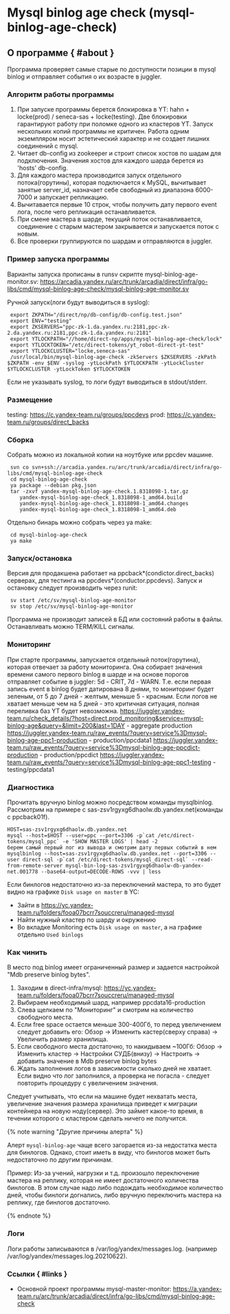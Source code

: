 # Mysql binlog age check (mysql-binlog-age-check)

## О  программе { #about }

Программа проверяет самые старые по доступности позиции в mysql binlog и отправляет события о их возрасте в juggler.

### Алгоритм работы программы

1. При запуске программы берется блокировка в YT: hahn + locke(prod) / seneca-sas + locke(testing). Две блокировки гарантируют работу при поломке одного из кластеров YT. Запуск нескольких копий программы не критичен. Работа одним экземпляром носит эстетический характер и не создает лишних соединений с mysql.
2. Читает db-config из zookeeper и строит список хостов по шадам для подключения. Значения хостов для каждого шарда берется из 'hosts' db-config.
3. Для каждого мастера производится запуск отдельного потока(горутины), которая подключается к MySQL, вычитывает занятые server_id, назначает себе свободный из диапазона 6000-7000 и запускает репликацию.
4. Вычитавается первые 10 строк, чтобы получить дату первого event лога, после чего репликация останавливается.
5. При смене мастера в шарде, текущий поток останавливается, соединение с старым мастером закрывается и запускается поток с новым. 
5. Все проверки группируются по шардам и отправляются в juggler.

### Пример запуска программы
Варианты запуска прописаны в runsv скрипте mysql-binlog-age-monitor.sv: <https://arcadia.yandex.ru/arc/trunk/arcadia/direct/infra/go-libs/cmd/mysql-binlog-age-check/mysql-binlog-age-monitor.sv>

Ручной запуск(логи будут выводиться в syslog):
```
 export ZKPATH="/direct/np/db-config/db-config.test.json"
 export ENV="testing"
 export ZKSERVERS="ppc-zk-1.da.yandex.ru:2181,ppc-zk-2.da.yandex.ru:2181,ppc-zk-1.da.yandex.ru:2181"
 export YTLOCKPATH="//home/direct-np/apps/mysql-binlog-age-check/lock"
 export YTLOCKTOKEN="/etc/direct-tokens/yt_robot-direct-yt-test"
 export YTLOCKCLUSTER="locke,seneca-sas"
 /usr/local/bin/mysql-binlog-age-check -zkServers $ZKSERVERS -zkPath $ZKPATH -env $ENV -syslog -ytLockPath $YTLOCKPATH -ytLockCluster $YTLOCKCLUSTER -ytLockToken $YTLOCKTOKEN
```

Если не указывать syslog, то логи будут выводиться в stdout/stderr.

### Размещение
testing: <https://c.yandex-team.ru/groups/ppcdevs>
prod: <https://c.yandex-team.ru/groups/direct_backs>

### Сборка

Собрать можно из локальной копии на ноутбуке или ppcdev машине. 

```
 svn co svn+ssh://arcadia.yandex.ru/arc/trunk/arcadia/direct/infra/go-libs/cmd/mysql-binlog-age-check
 cd mysql-binlog-age-check
 ya package --debian pkg.json
 tar -zxvf yandex-mysql-binlog-age-check.1.8318098-1.tar.gz
    yandex-mysql-binlog-age-check_1.8318098-1_amd64.build
    yandex-mysql-binlog-age-check_1.8318098-1_amd64.changes
    yandex-mysql-binlog-age-check_1.8318098-1_amd64.deb
```

Отдельно бинарь можно собрать через ya make:
```
 cd mysql-binlog-age-check
 ya make
```

### Запуск/остановка

Версия для продакшена работает на ppcback*(condictor.direct_backs) серверах, для тестинга на ppcdevs*(conductor.ppcdevs). Запуск и остановку следует производить через runit:

```
 sv start /etc/sv/mysql-binlog-age-monitor
 sv stop /etc/sv/mysql-binlog-age-monitor
```

Программа не производит записей в БД или состояний работы в файлы. Останавливать можно TERM/KILL сигналы. 


### Мониторинг
При старте программы, запускается отдельный поток(горутина), которая отвечает за работу мониторинга. Она собирает значения времени самого первого binlog в шарде и на основе порогов отправляет событие в juggler:
5d - CRIT, 7d - WARN. Т.е. если первая запись event в binlog будет датирована 8 днями, то мониторинг будет зеленым, от 5 до 7 дней - желтым, меньше 5 - красным. Если логов не хватает меньше чем на 5 дней - это критичная ситуация, полная переливка баз YT будет невозможна.
<https://juggler.yandex-team.ru/check_details/?host=direct.prod_monitoring&service=mysql-binlog-age&query=&limit=200&last=1DAY> - aggregate production
<https://juggler.yandex-team.ru/raw_events/?query=service%3Dmysql-binlog-age-ppc1-production> - production/ppcdata1
<https://juggler.yandex-team.ru/raw_events/?query=service%3Dmysql-binlog-age-ppcdict-production> - production/ppcdict
<https://juggler.yandex-team.ru/raw_events/?query=service%3Dmysql-binlog-age-ppc1-testing> - testing/ppcdata1

### Диагностика
Прочитать вручную binlog можно посредством команды mysqlbinlog. Рассмотрим на примере с sas-zsv1rgyxg6dhaolw.db.yandex.net(команды с ppcback01f).
```
HOST=sas-zsv1rgyxg6dhaolw.db.yandex.net
mysql --host=$HOST --user=ppc --port=3306 -p`cat /etc/direct-tokens/mysql_ppc` -e 'SHOW MASTER LOGS' | head -2
берем самый первый лог из вывода и смотрим дату первых событий в нем
mysqlbinlog --host=sas-zsv1rgyxg6dhaolw.db.yandex.net --port=3306 --user direct-sql -p`cat /etc/direct-tokens/mysql_direct-sql` --read-from-remote-server mysql-bin-log-sas-zsv1rgyxg6dhaolw-db-yandex-net.001778 --base64-output=DECODE-ROWS -vvv | less
```

Если бинлогов недостаточно из-за переключений мастера, то это будет видно на графике `Disk usage on master` в YC:
* Зайти в <https://yc.yandex-team.ru/folders/fooa07bcrr7souccreru/managed-mysql>
* Найти нужный кластер по шарду и окружению
* Во вкладке Monitoring есть `Disk usage on master`, а на графике отдельно `Used binlogs`

### Как чинить
В место под binlog имеет ограниченный размер и задается настройкой "Mdb preserve binlog bytes". 
1. Заходим в direct-infra/mysql: <https://yc.yandex-team.ru/folders/fooa07bcrr7souccreru/managed-mysql>
2. Выбираем необходимый шард, например ppcdata16-production
3. Слева щелкаем по "Мониторинг" и смотрим на количество свободного места. 
4. Если free space остается меньше 300-400Гб, то перед увеличением следует добавить его: Обзор -> Изменить кастер(сверху справа) -> Увеличить размер хранилища.
5. Если свободного места достаточно, то накидываем ~100Гб: Обзор -> Изменить кластер -> Настройки СУДБ(внизу) -> Настроить -> добавить значение в Mdb preserve binlog bytes
6. Ждать заполнения логов в зависимости сколько дней не хватает. Если видно что лог заполнился, а проверка не погасла - следует повторить процедуру с увеличением значения.
 
Следует учитывать, что если на машине будет нехватать места, увеличение значения размера хранилища приведет к миграции контейнера на новую ноду(сервер). Это займет какое-то время, в течении которого с кластером сделать ничего не получится.

{% note warning "Другие причины алерта" %}

Алерт `mysql-binlog-age` чаще всего загорается из-за недостатка места для бинлогов. Однако, стоит иметь в виду, что бинлогов может быть недостаточно по другим причинам.

Пример: Из-за учений, нагрузки и т.д. произошло переключение мастера на реплику, которая не имеет достаточного количества бинлогов. В этом случае надо либо подождать необходимое количество дней, чтобы бинлоги догнались, либо вручную переключить мастера на реплику, где бинлогов достаточно.

{% endnote %}

### Логи
Логи работы записываются в /var/log/yandex/messages.log.<date> (например /var/log/yandex/messages.log.20210622).

### Ссылки { #links }

- Основной проект программы mysql-master-monitor: <https://a.yandex-team.ru/arc/trunk/arcadia/direct/infra/go-libs/cmd/mysql-binlog-age-check>
